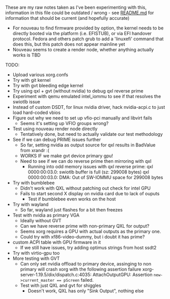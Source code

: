 These are my raw notes taken as I've been experimenting with this, information
in this file could be outdated / wrong - see [README.md](README.md) for
information that should be current (and hopefully accurate)

* For nouveau to find firmware provided by <rom file=...> option, the kernel
  needs to be directly booted via the platform (i.e. EFISTUB), or via EFI
  handover protocol. Fedora and others patch grub to add a 'linuxefi' command
  that does this, but this patch does not appear mainline yet
* Nouveau seems to create a render node, whether anything actually works is TBD


TODO:
* Upload various xorg.confs
* Try with git kernel
* Try with gvt bleeding edge kernel
* Try using qxl + gvt (without nvidia) to debug qxl reverse prime
* Experiment with qemu emulated intel_iommu to see if that resolves the swiotlb
  issue
* Instead of custom DSDT, for linux nvidia driver, hack nvidia-acpi.c to just
  load hard-coded vbios
* Figure out why we need to set up vfio-pci manually and libvirt fails
  * Seems it's setting up VFIO groups wrong?
* Test using nouveau render node directly
  * Tentatively done, but need to actually validate our test methodology
* See if we can debug PRIME issues further
  * So far, setting nvidia as output source for qxl results in BadValue from
    xrandr :(
  * WORKS IF we make gvt device primary gpu!
  * Need to see if we can do reverse prime then mirroring with qxl
    * Running into odd memory issues with qxl reverse prime:
      qxl 0000:00:03.0: swiotlb buffer is full (sz: 299008 bytes)
      qxl 0000:00:03.0: DMA: Out of SW-IOMMU space for 299008 bytes
* Try with bumblebee
  * Didn't work with QXL without patching out check for intel GPU
  * Fails to start second X display on nvidia card due to lack of ouputs
    * Test if bumblebee even works on the host
* Try with wayland
  * So far, wayland just flashes for a bit then freezes
* Test with nvidia as primary VGA
  * Ideally without GVT
  * Can we have reverse prime with non-primary QXL for output?
  * Seems xorg requires a GPU with actual outputs as the primary one.
  * Could try with xf86-video-dummy, but i doubt it has prime?
* custom ACPI table with GPU firmware in it
  * If we still have issues, try adding optimus strings from host ssdt2
* Try with virtio-gpu too
* More testing with GVT
  * Can only set nvidia offload to primary device, assinging to non primary will
    crash xorg with the following assertion failure
    xorg-server-1.19.5/dix/dispatch.c:4035: AttachOutputGPU: Assertion `new->current_master == pScreen` failed.
  * Test with just QXL and gvt for shiggles
    * Doesn't work, QXL has only "Sink Output", nothing else
